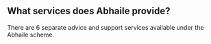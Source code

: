 ##  What services does Abhaile provide?

There are 6 separate advice and support services available under the Abhaile
scheme.
